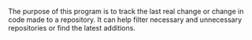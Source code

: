 The purpose of this program is to track the last real change or change in code made to a repository. It can help filter necessary and unnecessary repositories or find the latest additions.